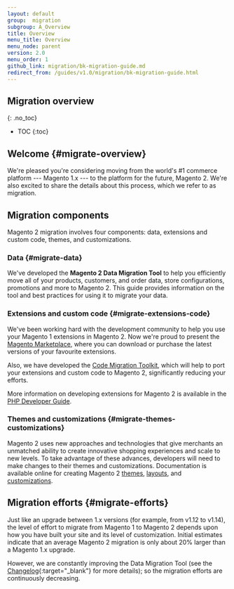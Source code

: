 ```yaml
---
layout: default
group:  migration
subgroup: A_Overview
title: Overview
menu_title: Overview
menu_node: parent
version: 2.0
menu_order: 1
github_link: migration/bk-migration-guide.md
redirect_from: /guides/v1.0/migration/bk-migration-guide.html
---
```


## Migration overview
{: .no_toc}

* TOC
{:toc}

## Welcome {#migrate-overview}

We're pleased you're considering moving from the world's #1 commerce platform --- Magento 1.x --- to the platform for the future, Magento 2. We're also excited to share the details about this process, which we refer to as migration.

## Migration components

Magento 2 migration involves four components: data, extensions and custom code, themes, and customizations.

### Data {#migrate-data}
We've developed the **Magento 2 Data Migration Tool** to help you efficiently move all of your products, customers, and order data, store configurations, promotions and more to Magento 2. This guide provides information on the tool and best practices for using it to migrate your data.

### Extensions and custom code {#migrate-extensions-code}
We've been working hard with the development community to help you use your Magento 1 extensions in Magento 2. Now we're proud to present the <a href="https://marketplace.magento.com/" target="_blank">Magento Marketplace</a>, where you can download or purchase the latest versions of your favourite extensions.

Also, we have developed the <a href="https://github.com/magento/code-migration" target="_blank">Code Migration Toolkit</a>, which will help to port your extensions and custom code to Magento 2, significantly reducing your efforts.

More information on developing extensions for Magento 2 is available in the <a href="http://devdocs.magento.com/guides/v2.1/extension-dev-guide/bk-extension-dev-guide.html" target="_blank">PHP Developer Guide</a>.

### Themes and customizations {#migrate-themes-customizations}
Magento 2 uses new approaches and technologies that give merchants an unmatched ability to create innovative shopping experiences and scale to new levels. To take advantage of these advances, developers will need to make changes to their themes and customizations. Documentation is available online for creating Magento 2 <a href="http://devdocs.magento.com/guides/v2.1/frontend-dev-guide/themes/theme-general.html" target="_blank">themes</a>, <a href="http://devdocs.magento.com/guides/v2.1/frontend-dev-guide/layouts/layout-overview.html" target="_blank">layouts</a>, and <a href="http://devdocs.magento.com/guides/v2.1/frontend-dev-guide/layouts/xml-manage.html" target="_blank">customizations</a>.

## Migration efforts {#migrate-efforts}
Just like an upgrade between 1.x versions (for example, from v1.12 to v1.14), the level of effort to migrate from Magento 1 to Magento 2 depends upon how you have built your site and its level of customization. Initial estimates indicate that an average Magento 2 migration is only about 20% larger than a Magento 1.x upgrade.

However, we are constantly improving the Data Migration Tool (see the [Changelog](https://github.com/magento/data-migration-tool/blob/master/CHANGELOG.md){:target="_blank"} for more details); so the migration efforts are continuously decreasing.
